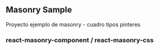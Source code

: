 ## Masonry Sample

Proyecto ejemplo de masonry - cuadro tipos pinteres

### react-masonry-component / react-masonry-css
